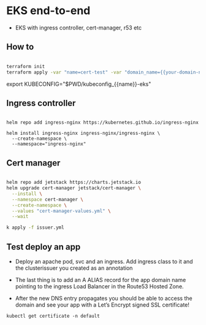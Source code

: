 # EKS end-to-end

- EKS with ingress controller, cert-manager, r53 etc

## How to

```bash

terraform init
terraform apply -var "name=cert-test" -var "domain_name={{your-domain-name}}"

```

export KUBECONFIG="$PWD/kubeconfig_{{name}}-eks"

## Ingress controller

```

helm repo add ingress-nginx https://kubernetes.github.io/ingress-nginx

helm install ingress-nginx ingress-nginx/ingress-nginx \
  --create-namespace \
  --namespace="ingress-nginx"
```

## Cert manager

```bash

helm repo add jetstack https://charts.jetstack.io
helm upgrade cert-manager jetstack/cert-manager \
  --install \
  --namespace cert-manager \
  --create-namespace \
  --values "cert-manager-values.yml" \
  --wait

k apply -f issuer.yml

```

## Test deploy an app

- Deploy an apache pod, svc and an ingress. Add ingress class to it and the clusterissuer you created as an annotation


- The last thing is to add an A ALIAS record for the app domain name pointing to the ingress Load Balancer in the Route53 Hosted Zone.
- After the new DNS entry propagates you should be able to access the domain and see your app with a Let’s Encrypt signed SSL certificate!

`kubectl get certificate -n default`
